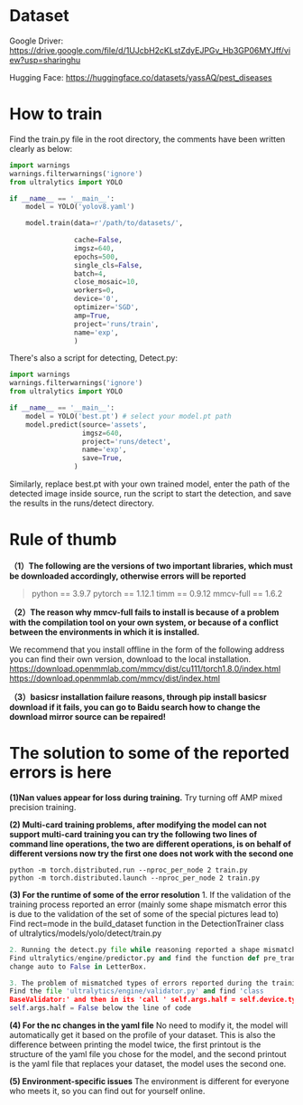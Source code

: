 # Dataset

Google Driver: https://drive.google.com/file/d/1UJcbH2cKLstZdyEJPGv_Hb3GP06MYJff/view?usp=sharinghu

Hugging Face: https://huggingface.co/datasets/yassAQ/pest_diseases

# How to train

Find the train.py file in the root directory, the comments have been written clearly as below:

```py
import warnings
warnings.filterwarnings('ignore')
from ultralytics import YOLO

if __name__ == '__main__':
    model = YOLO('yolov8.yaml')

    model.train(data=r'/path/to/datasets/',
 
                cache=False,
                imgsz=640,
                epochs=500,
                single_cls=False,  
                batch=4,
                close_mosaic=10,
                workers=0,
                device='0',
                optimizer='SGD', 
                amp=True,  
                project='runs/train',
                name='exp',
                )
```


There's also a script for detecting, Detect.py: 

```python
import warnings
warnings.filterwarnings('ignore')
from ultralytics import YOLO

if __name__ == '__main__':
    model = YOLO('best.pt') # select your model.pt path
    model.predict(source='assets',
                  imgsz=640,
                  project='runs/detect',
                  name='exp',
                  save=True,
                )
```

Similarly, replace best.pt with your own trained model, enter the path of the detected image
inside source, run the script to start the detection, and save the results in the runs/detect directory.



# Rule of thumb

**（1）The following are the versions of two important libraries, which must be downloaded 
accordingly, otherwise errors will be reported**

> python == 3.9.7
> pytorch == 1.12.1 
> timm == 0.9.12 
> mmcv-full == 1.6.2 

**（2）The reason why mmcv-full fails to install is because of a problem with the compilation tool on 
your own system, or because of a conflict between the environments in which it is installed.**

We recommend that you install offline in the form of the following address you can find their own version, 
download to the local installation.
    https://download.openmmlab.com/mmcv/dist/cu111/torch1.8.0/index.html
    https://download.openmmlab.com/mmcv/dist/index.html



**（3）basicsr installation failure reasons, through pip install basicsr download if it fails, you can
go to Baidu search how to change the download mirror source can be repaired!**



# The solution to some of the reported errors is here

**(1)Nan values appear for loss during training.**
   Try turning off AMP mixed precision training.

**(2) Multi-card training problems, after modifying the model can not support multi-card
training you can try the following two lines of command line operations, the two are different
operations, is on behalf of different versions now try the first one does not work with the
second one**

    python -m torch.distributed.run --nproc_per_node 2 train.py
    python -m torch.distributed.launch --nproc_per_node 2 train.py

**(3) For the runtime of some of the error resolution**
    1. If the validation of the training process reported an error (mainly some shape mismatch error this 
is due to the validation of the set of some of the special pictures lead to)
Find rect=mode in the build_dataset function in the DetectionTrainer class of 
ultralytics/models/yolo/detect/train.py

```py
2. Running the detect.py file while reasoning reported a shape mismatch error
Find ultralytics/engine/predictor.py and find the function def pre_transform(self, im), 
change auto to False in LetterBox.

3. The problem of mismatched types of errors reported during the training process
Find the file 'ultralytics/engine/validator.py' and find 'class
BaseValidator:' and then in its 'call ' self.args.half = self.device.type ! = 'cpu' # force FP16 val during training with
self.args.half = False below the line of code
```

**(4) For the nc changes in the yaml file**
No need to modify it, the model will automatically get it based on the profile of your dataset.
This is also the difference between printing the model twice, the first printout is the structure of
the yaml file you chose for the model, and the second printout is the yaml file that replaces your
dataset, the model uses the second one.

**(5) Environment-specific issues**
The environment is different for everyone who meets it, so you can find out for yourself online.





